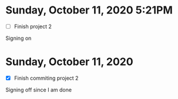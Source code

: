 # Sunday, October 11, 2020 5:21PM
- [ ] Finish project 2 

Signing on 

# Sunday, October 11, 2020 
- [X] Finish commiting project 2

Signing off since I am done
